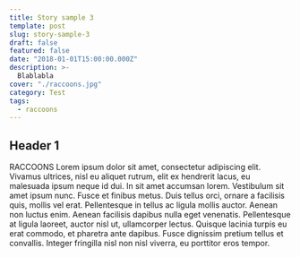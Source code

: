 ```yaml
---
title: Story sample 3
template: post
slug: story-sample-3
draft: false
featured: false
date: "2018-01-01T15:00:00.000Z"
description: >-
  Blablabla
cover: "./raccoons.jpg"
category: Test
tags:
  - raccoons
---
```


## Header 1

RACCOONS Lorem ipsum dolor sit amet, consectetur adipiscing elit. Vivamus ultrices, nisl eu aliquet rutrum, elit ex hendrerit lacus, eu malesuada ipsum neque id dui. In sit amet accumsan lorem. Vestibulum sit amet ipsum nunc. Fusce et finibus metus. Duis tellus orci, ornare a facilisis quis, mollis vel erat. Pellentesque in tellus ac ligula mollis auctor. Aenean non luctus enim. Aenean facilisis dapibus nulla eget venenatis. Pellentesque at ligula laoreet, auctor nisl ut, ullamcorper lectus. Quisque lacinia turpis eu erat commodo, et pharetra ante dapibus. Fusce dignissim pretium tellus et convallis. Integer fringilla nisl non nisl viverra, eu porttitor eros tempor.